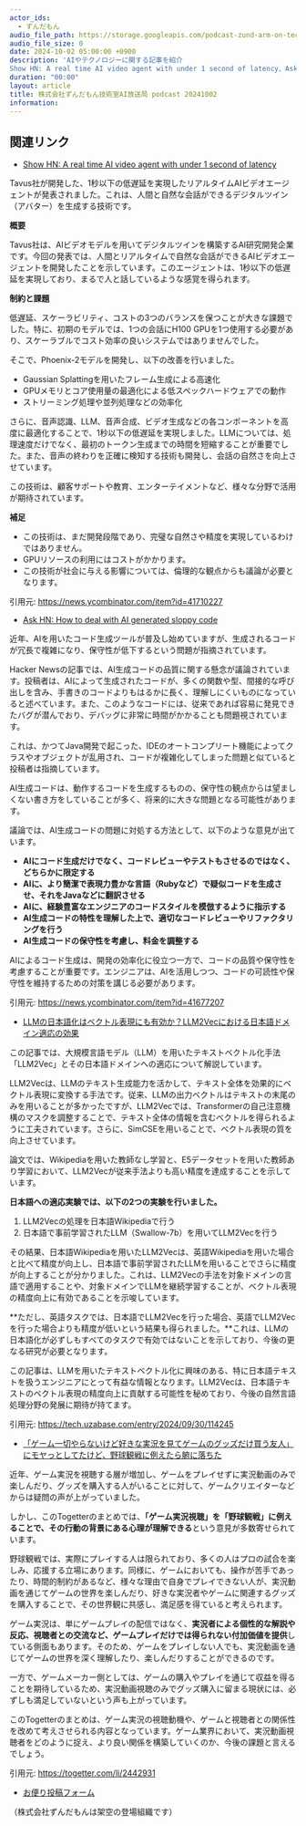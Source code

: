 ```yaml
---
actor_ids:
  - ずんだもん
audio_file_path: https://storage.googleapis.com/podcast-zund-arm-on-tech/audio/株式会社ずんだもん技術室AI放送局_podcast_20241002.mp3
audio_file_size: 0
date: 2024-10-02 05:00:00 +0900
description: 'AIやテクノロジーに関する記事を紹介  
Show HN: A real time AI video agent with under 1 second of latency、Ask HN: How to deal with AI generated sloppy code、LLMの日本語化はベクトル表現にも有効か？LLM2Vecにおける日本語ドメイン適応の効果、「ゲーム一切やらないけど好きな実況を見てゲームのグッズだけ買う友人」にモヤっとしてたけど、野球観戦に例えたら腑に落ちた'
duration: "00:00"
layout: article
title: 株式会社ずんだもん技術室AI放送局 podcast 20241002
information: 
---
```


## 関連リンク


- [Show HN: A real time AI video agent with under 1 second of latency](https://news.ycombinator.com/item?id=41710227)  


Tavus社が開発した、1秒以下の低遅延を実現したリアルタイムAIビデオエージェントが発表されました。これは、人間と自然な会話ができるデジタルツイン（アバター）を生成する技術です。

**概要**

Tavus社は、AIビデオモデルを用いてデジタルツインを構築するAI研究開発企業です。今回の発表では、人間とリアルタイムで自然な会話ができるAIビデオエージェントを開発したことを示しています。このエージェントは、1秒以下の低遅延を実現しており、まるで人と話しているような感覚を得られます。

**制約と課題**

低遅延、スケーラビリティ、コストの3つのバランスを保つことが大きな課題でした。特に、初期のモデルでは、1つの会話にH100 GPUを1つ使用する必要があり、スケーラブルでコスト効率の良いシステムではありませんでした。

そこで、Phoenix-2モデルを開発し、以下の改善を行いました。

- Gaussian Splattingを用いたフレーム生成による高速化
- GPUメモリとコア使用量の最適化による低スペックハードウェアでの動作
- ストリーミング処理や並列処理などの効率化

さらに、音声認識、LLM、音声合成、ビデオ生成などの各コンポーネントを高度に最適化することで、1秒以下の低遅延を実現しました。LLMについては、処理速度だけでなく、最初のトークン生成までの時間を短縮することが重要でした。また、音声の終わりを正確に検知する技術も開発し、会話の自然さを向上させています。

この技術は、顧客サポートや教育、エンターテイメントなど、様々な分野で活用が期待されています。


  
**補足**

-  この技術は、まだ開発段階であり、完璧な自然さや精度を実現しているわけではありません。
-  GPUリソースの利用にはコストがかかります。
-  この技術が社会に与える影響については、倫理的な観点からも議論が必要となります。




引用元: https://news.ycombinator.com/item?id=41710227


- [Ask HN: How to deal with AI generated sloppy code](https://news.ycombinator.com/item?id=41677207)  


近年、AIを用いたコード生成ツールが普及し始めていますが、生成されるコードが冗長で複雑になり、保守性が低下するという問題が指摘されています。

Hacker Newsの記事では、AI生成コードの品質に関する懸念が議論されています。投稿者は、AIによって生成されたコードが、多くの関数や型、間接的な呼び出しを含み、手書きのコードよりもはるかに長く、理解しにくいものになっていると述べています。また、このようなコードには、従来であれば容易に発見できたバグが潜んでおり、デバッグに非常に時間がかかることも問題視されています。

これは、かつてJava開発で起こった、IDEのオートコンプリート機能によってクラスやオブジェクトが乱用され、コードが複雑化してしまった問題と似ていると投稿者は指摘しています。

AI生成コードは、動作するコードを生成するものの、保守性の観点からは望ましくない書き方をしていることが多く、将来的に大きな問題となる可能性があります。

議論では、AI生成コードの問題に対処する方法として、以下のような意見が出ています。

* **AIにコード生成だけでなく、コードレビューやテストもさせるのではなく、どちらかに限定する**
* **AIに、より簡潔で表現力豊かな言語（Rubyなど）で疑似コードを生成させ、それをJavaなどに翻訳させる**
* **AIに、経験豊富なエンジニアのコードスタイルを模倣するように指示する**
* **AI生成コードの特性を理解した上で、適切なコードレビューやリファクタリングを行う**
* **AI生成コードの保守性を考慮し、料金を調整する**

AIによるコード生成は、開発の効率化に役立つ一方で、コードの品質や保守性を考慮することが重要です。エンジニアは、AIを活用しつつ、コードの可読性や保守性を維持するための対策を講じる必要があります。




引用元: https://news.ycombinator.com/item?id=41677207


- [LLMの日本語化はベクトル表現にも有効か？LLM2Vecにおける日本語ドメイン適応の効果](https://tech.uzabase.com/entry/2024/09/30/114245)  


この記事では、大規模言語モデル（LLM）を用いたテキストベクトル化手法「LLM2Vec」とその日本語ドメインへの適応について解説しています。

LLM2Vecは、LLMのテキスト生成能力を活かして、テキスト全体を効果的にベクトル表現に変換する手法です。従来、LLMの出力ベクトルはテキストの末尾のみを用いることが多かったですが、LLM2Vecでは、Transformerの自己注意機構のマスクを調整することで、テキスト全体の情報を含むベクトルを得られるように工夫されています。さらに、SimCSEを用いることで、ベクトル表現の質を向上させています。

論文では、Wikipediaを用いた教師なし学習と、E5データセットを用いた教師あり学習において、LLM2Vecが従来手法よりも高い精度を達成することを示しています。

**日本語への適応実験では、以下の2つの実験を行いました。**

1. LLM2Vecの処理を日本語Wikipediaで行う
2. 日本語で事前学習されたLLM（Swallow-7b）を用いてLLM2Vecを行う

その結果、日本語Wikipediaを用いたLLM2Vecは、英語Wikipediaを用いた場合と比べて精度が向上し、日本語で事前学習されたLLMを用いることでさらに精度が向上することが分かりました。これは、LLM2Vecの手法を対象ドメインの言語で適用することや、対象ドメインでLLMを継続学習することが、ベクトル表現の精度向上に有効であることを示唆しています。

**ただし、英語タスクでは、日本語でLLM2Vecを行った場合、英語でLLM2Vecを行った場合よりも精度が低いという結果も得られました。**これは、LLMの日本語化が必ずしもすべてのタスクで有効ではないことを示しており、今後の更なる研究が必要となります。


この記事は、LLMを用いたテキストベクトル化に興味のある、特に日本語テキストを扱うエンジニアにとって有益な情報となります。LLM2Vecは、日本語テキストのベクトル表現の精度向上に貢献する可能性を秘めており、今後の自然言語処理分野の発展に期待が持てます。 


引用元: https://tech.uzabase.com/entry/2024/09/30/114245


- [「ゲーム一切やらないけど好きな実況を見てゲームのグッズだけ買う友人」にモヤっとしてたけど、野球観戦に例えたら腑に落ちた](https://togetter.com/li/2442931)  


近年、ゲーム実況を視聴する層が増加し、ゲームをプレイせずに実況動画のみで楽しんだり、グッズを購入する人がいることに対して、ゲームクリエイターなどからは疑問の声が上がっていました。

しかし、このTogetterのまとめでは、**「ゲーム実況視聴」を「野球観戦」に例えることで、その行動の背景にある心理が理解できる**という意見が多数寄せられています。

野球観戦では、実際にプレイする人は限られており、多くの人はプロの試合を楽しみ、応援する立場にあります。同様に、ゲームにおいても、操作が苦手であったり、時間的制約があるなど、様々な理由で自身でプレイできない人が、実況動画を通じてゲームの世界を楽しんだり、好きな実況者やゲームに関連するグッズを購入することで、その世界観に共感し、満足感を得ていると考えられます。

ゲーム実況は、単にゲームプレイの配信ではなく、**実況者による個性的な解説や反応、視聴者との交流など、ゲームプレイだけでは得られない付加価値を提供**している側面もあります。そのため、ゲームをプレイしない人でも、実況動画を通じてゲームの世界を深く理解したり、楽しんだりすることができるのです。

一方で、ゲームメーカー側としては、ゲームの購入やプレイを通じて収益を得ることを期待しているため、実況動画視聴のみでグッズ購入に留まる現状には、必ずしも満足していないという声も上がっています。

このTogetterのまとめは、ゲーム実況の視聴動機や、ゲームと視聴者との関係性を改めて考えさせられる内容となっています。ゲーム業界において、実況動画視聴者をどのように捉え、より良い関係を構築していくのか、今後の課題と言えるでしょう。 


引用元: https://togetter.com/li/2442931



- [お便り投稿フォーム](https://forms.gle/ffg4JTfqdiqK62qf9)

（株式会社ずんだもんは架空の登場組織です）
